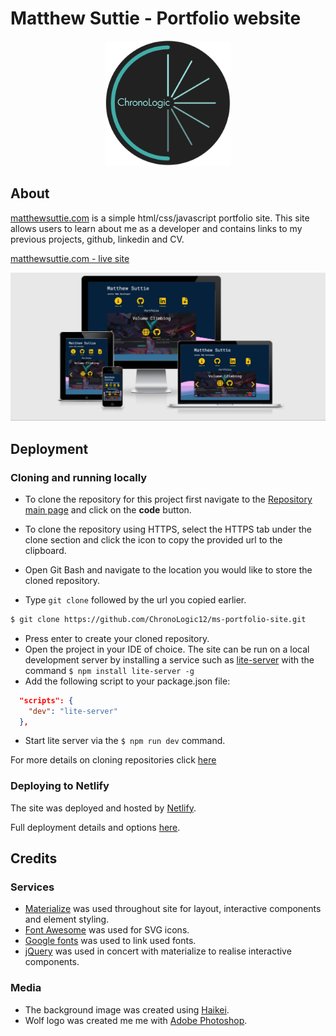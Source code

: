 # Matthew Suttie - Portfolio website

<p align="center">
    <img src="images\chronologic-square.png" width="200px"/>
</p>

## **About**

[matthewsuttie.com](matthewsuttie.com) is a simple html/css/javascript portfolio site. This site allows users to learn about me as a developer and contains links to my previous projects, github, linkedin and CV.

[matthewsuttie.com - live site](matthewsuttie.com)

<p align="center">
    <img src="images\am_i_responsive_portfolio.PNG" width="1200px"/>
</p>

## **Deployment**

### **Cloning and running locally**

- To clone the repository for this project first navigate to the [Repository main page](https://github.com/ChronoLogic12/ms-portfolio-site) and click on the **code** button.

- To clone the repository using HTTPS, select the HTTPS tab under the clone section and click the icon to copy the provided url to the clipboard.

- Open Git Bash and navigate to the location you would like to store the cloned repository.
- Type `git clone` followed by the url you copied earlier.

```sh
$ git clone https://github.com/ChronoLogic12/ms-portfolio-site.git
```

- Press enter to create your cloned repository.
- Open the project in your IDE of choice. The site can be run on a local development server by installing a service such as [lite-server](https://www.npmjs.com/package/lite-server) with the command `$ npm install lite-server -g`
- Add the following script to your package.json file:

```json
  "scripts": {
    "dev": "lite-server"
  },
```

- Start lite server via the `$ npm run dev` command.

For more details on cloning repositories click [here](https://docs.github.com/en/repositories/creating-and-managing-repositories/cloning-a-repository)

### **Deploying to Netlify**

The site was deployed and hosted by [Netlify](https://app.netlify.com/).

Full deployment details and options [here](https://docs.netlify.com/site-deploys/create-deploys/).

## **Credits**

### Services

- [Materialize](https://materializecss.com/) was used throughout site for layout, interactive components and element styling.
- [Font Awesome](https://fontawesome.com/) was used for SVG icons.
- [Google fonts](https://fonts.google.com/) was used to link used fonts.
- [jQuery](https://jquery.com/) was used in concert with materialize to realise interactive components.

### Media

- The background image was created using [Haikei](https://app.haikei.app/).
- Wolf logo was created me me with [Adobe Photoshop](https://www.adobe.com/uk/products/photoshop.html).
